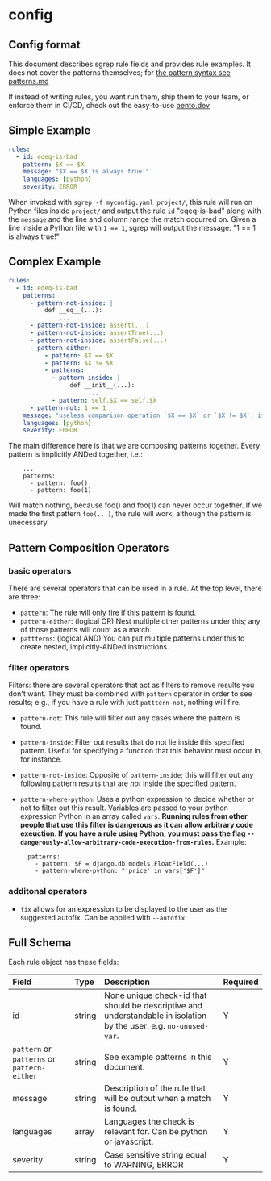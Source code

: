 # config

## Config format

This document describes sgrep rule fields and provides rule examples. It does not cover the patterns themselves; for [the pattern syntax see patterns.md](simple.md)

If instead of writing rules, you want run them, ship them to your team, or enforce them in CI/CD, check out the easy-to-use [bento.dev](https://bento.dev)

## Simple Example

```yaml
rules:
  - id: eqeq-is-bad
    pattern: $X == $X
    message: "$X == $X is always true!"
    languages: [python]
    severity: ERROR
```

When invoked with `sgrep -f myconfig.yaml project/`, this rule will run on Python files inside `project/` and output the rule `id` "eqeq-is-bad" along with the `message` and the line and column range the match occurred on. Given a line inside a Python file with `1 == 1`, sgrep will output the message: "1 == 1 is always true!"

## Complex Example

```yaml
rules:
  - id: eqeq-is-bad
    patterns:
      - pattern-not-inside: |
          def __eq__(...):
              ...
      - pattern-not-inside: assert(...)
      - pattern-not-inside: assertTrue(...)
      - pattern-not-inside: assertFalse(...)
      - pattern-either:
          - pattern: $X == $X
          - pattern: $X != $X
          - patterns:
            - pattern-inside: |
                 def __init__(...):
                      ...
            - pattern: self.$X == self.$X
      - pattern-not: 1 == 1
    message: "useless comparison operation `$X == $X` or `$X != $X`; if testing for floating point NaN, use `math.isnan`, or `cmath.isnan` if the number is complex."
    languages: [python]
    severity: ERROR
```

The main difference here is that we are composing patterns together. Every pattern is implicitly ANDed together, i.e.:

```text
    ...
    patterns:
      - pattern: foo()
      - pattern: foo(1)
```

Will match nothing, because foo\(\) and foo\(1\) can never occur together. If we made the first pattern `foo(...)`, the rule will work, although the pattern is unecessary.

## Pattern Composition Operators

### basic operators

There are several operators that can be used in a rule. At the top level, there are three:

* `pattern`: The rule will only fire if this pattern is found.
* `pattern-either`: \(logical OR\) Nest multiple other patterns under this; any of those patterns will count as a match.
* `pattterns`: \(logical AND\) You can put multiple patterns under this to create nested, implicitly-ANDed instructions.

### filter operators

Filters: there are several operators that act as filters to remove results you don't want. They must be combined with `pattern` operator in order to see results; e.g., if you have a rule with just `patttern-not`, nothing will fire.

* `pattern-not`: This rule will filter out any cases where the pattern is found.
* `pattern-inside`: Filter out results that do not lie inside this specified pattern. Useful for specifying a function that this behavior must occur in, for instance.
* `pattern-not-inside`: Opposite of `pattern-inside`; this will filter out any following pattern results that are _not_ inside the specified pattern.
* `pattern-where-python`: Uses a python expression to decide whether or not to filter out this result. Variables are passed to your python expression Python in an array called `vars`. **Running rules from other people that use this filter is dangerous as it can allow arbitrary code exeuction. If you have a rule using Python, you must pass the flag  `--dangerously-allow-arbitrary-code-execution-from-rules`.** Example:

  ```text
    patterns:
      - pattern: $F = django.db.models.FloatField(...)
      - pattern-where-python: "'price' in vars['$F']"
  ```

### additonal operators

* `fix` allows for an expression to be displayed to the user as the suggested autofix. Can be applied with `--autofix`

## Full Schema

Each rule object has these fields:

| Field | Type | Description | Required |
| :--- | :--- | :--- | :--- |
| id | string | None unique check-id that should be descriptive and understandable in isolation by the user. e.g. `no-unused-var`. | Y |
| `pattern` or `patterns` or `pattern-either` | string | See example patterns in this document. | Y |
| message | string | Description of the rule that will be output when a match is found. | Y |
| languages | array | Languages the check is relevant for. Can be python or javascript. | Y |
| severity | string | Case sensitive string equal to WARNING, ERROR | Y |

